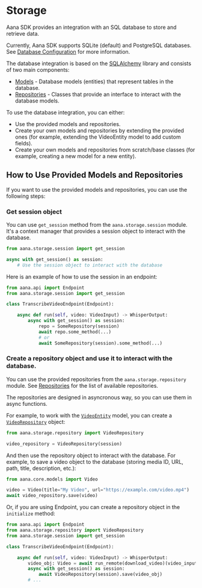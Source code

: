 # Storage

Aana SDK provides an integration with an SQL database to store and retrieve data. 

Currently, Aana SDK supports SQLite (default) and PostgreSQL databases. See [Database Configuration](./../settings.md#aana.configs.DbSettings) for more information.

The database integration is based on the [SQLAlchemy](https://www.sqlalchemy.org/) library and consists of two main components: 

- [Models](models.md) - Database models (entities) that represent tables in the database.
- [Repositories](repositories.md) - Classes that provide an interface to interact with the database models.

To use the database integration, you can either:

- Use the provided models and repositories.
- Create your own models and repositories by extending the provided ones (for example, extending the VideoEntity model to add custom fields).
- Create your own models and repositories from scratch/base classes (for example, creating a new model for a new entity).

## How to Use Provided Models and Repositories

If you want to use the provided models and repositories, you can use the following steps:

### Get session object

You can use `get_session` method from the `aana.storage.session` module. It's a context manager that provides a session object to interact with the database. 
    
```python
from aana.storage.session import get_session

async with get_session() as session:
    # Use the session object to interact with the database
```

Here is an example of how to use the session in an endpoint:


```python
from aana.api import Endpoint
from aana.storage.session import get_session

class TranscribeVideoEndpoint(Endpoint):

    async def run(self, video: VideoInput) -> WhisperOutput:
        async with get_session() as session:
            repo = SomeRepository(session)
            await repo.some_method(...)
            # or 
            await SomeRepository(session).some_method(...)
```


### Create a repository object and use it to interact with the database.

You can use the provided repositories from the `aana.storage.repository` module. See [Repositories](repositories.md) for the list of available repositories.

The repositories are designed in asyncronous way, so you can use them in async functions. 

For example, to work with the [`VideoEntity`](models.md#aana.storage.models.VideoEntity) model, you can create a [`VideoRepository`](repositories.md#aana.storage.repository.VideoRepository) object:

```python
from aana.storage.repository import VideoRepository

video_repository = VideoRepository(session)
```

And then use the repository object to interact with the database. For example, to save a video object to the database (storing media ID, URL, path, title, description, etc.):  

```python
from aana.core.models import Video

video = Video(title="My Video", url="https://example.com/video.mp4")
await video_repository.save(video)
```

Or, if you are using Endpoint, you can create a repository object in the `initialize` method:

```python
from aana.api import Endpoint
from aana.storage.repository import VideoRepository
from aana.storage.session import get_session

class TranscribeVideoEndpoint(Endpoint):

    async def run(self, video: VideoInput) -> WhisperOutput:
        video_obj: Video = await run_remote(download_video)(video_input=video)
        async with get_session() as session:
            await VideoRepository(session).save(video_obj)
        # ...
``` 